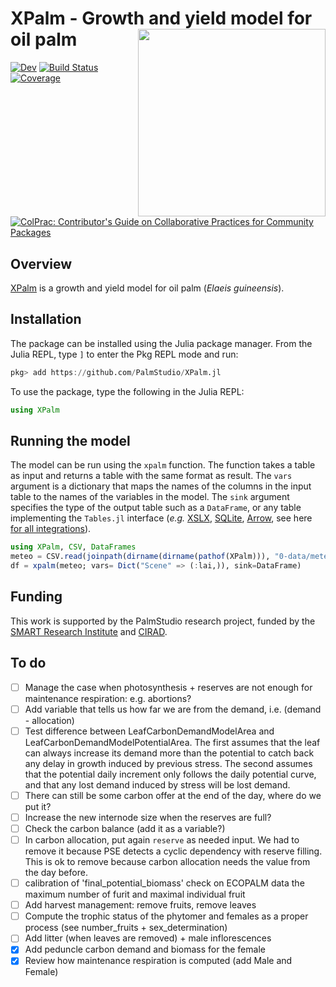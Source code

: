 # XPalm - Growth and yield model for oil palm <img src="https://commons.wikimedia.org/wiki/File:Elaeis_guineensis_-_K%C3%B6hler%E2%80%93s_Medizinal-Pflanzen-056.jpg#/media/Fichier:Elaeis_guineensis_-_K%C3%B6hler%E2%80%93s_Medizinal-Pflanzen-056.jpg" alt="" width="300" align="right" />

<!-- [![Stable](https://img.shields.io/badge/docs-stable-blue.svg)](https://PalmStudio.github.io/XPalm.jl/stable/) -->
[![Dev](https://img.shields.io/badge/docs-dev-blue.svg)](https://PalmStudio.github.io/XPalm.jl/dev/)
[![Build Status](https://github.com/PalmStudio/XPalm.jl/actions/workflows/CI.yml/badge.svg?branch=main)](https://github.com/PalmStudio/XPalm.jl/actions/workflows/CI.yml?query=branch%3Amain)
[![Coverage](https://codecov.io/gh/PalmStudio/XPalm.jl/branch/main/graph/badge.svg)](https://codecov.io/gh/PalmStudio/XPalm.jl)
[![ColPrac: Contributor's Guide on Collaborative Practices for Community Packages](https://img.shields.io/badge/ColPrac-Contributor's%20Guide-blueviolet)](https://github.com/SciML/ColPrac)

## Overview

[XPalm](https://github.com/PalmStudio/XPalm.jl) is a growth and yield model for oil palm (*Elaeis guineensis*).

## Installation

The package can be installed using the Julia package manager. From the Julia REPL, type `]` to enter the Pkg REPL mode and run:

```julia
pkg> add https://github.com/PalmStudio/XPalm.jl
```

To use the package, type the following in the Julia REPL:

```julia
using XPalm
```

## Running the model

The model can be run using the `xpalm` function. The function takes a table as input and returns a table with the same format as result. The `vars` argument is a dictionary that maps the names of the columns in the input table to the names of the variables in the model. The `sink` argument specifies the type of the output table such as a `DataFrame`, or any table implementing the `Tables.jl` interface (*e.g.* [XSLX](https://github.com/felipenoris/XLSX.jl), [SQLite](https://github.com/JuliaDatabases/SQLite.jl), [Arrow](https://github.com/apache/arrow-julia), see here [for all integrations](https://github.com/JuliaData/Tables.jl/blob/main/INTEGRATIONS.md)).

```julia
using XPalm, CSV, DataFrames
meteo = CSV.read(joinpath(dirname(dirname(pathof(XPalm))), "0-data/meteo.csv"), DataFrame)
df = xpalm(meteo; vars= Dict("Scene" => (:lai,)), sink=DataFrame)
```

## Funding

This work is supported by the PalmStudio research project, funded by the [SMART Research Institute](https://smartri.id/) and [CIRAD](https://www.cirad.fr/en).

## To do

- [ ] Manage the case when photosynthesis + reserves are not enough for maintenance respiration: e.g. abortions?
- [ ] Add variable that tells us how far we are from the demand, i.e. (demand - allocation)
- [ ] Test difference between LeafCarbonDemandModelArea and LeafCarbonDemandModelPotentialArea. The first assumes that the leaf can always increase its demand more than the potential to catch back any delay in growth induced by previous stress. The second assumes that the potential daily increment only follows the daily potential curve, and that any lost demand induced by stress will be lost demand.
- [ ] There can still be some carbon offer at the end of the day, where do we put it?
- [ ] Increase the new internode size when the reserves are full?
- [ ] Check the carbon balance (add it as a variable?)
- [ ] In carbon allocation, put again `reserve` as needed input. We had to remove it because PSE detects a cyclic dependency with reserve filling. This is ok to remove because carbon allocation needs the value from the day before. 
- [ ] calibration of 'final_potential_biomass' check on ECOPALM data the maximum number of furit and maximal individual fruit
- [ ] Add harvest management: remove fruits, remove leaves
- [ ] Compute the trophic status of the phytomer and females as a proper process (see number_fruits + sex_determination)
- [ ] Add litter (when leaves are removed) + male inflorescences
- [x] Add peduncle carbon demand and biomass for the female
- [x] Review how maintenance respiration is computed (add Male and Female)